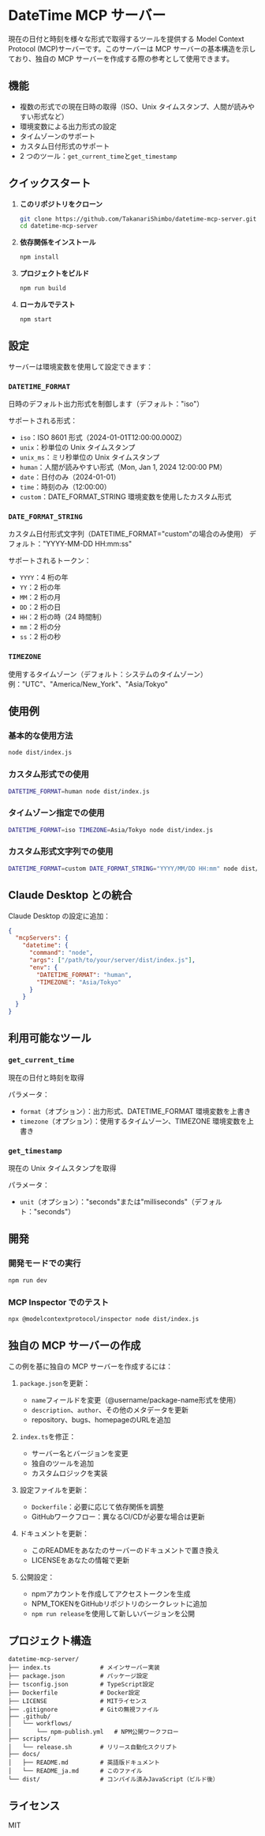 # DateTime MCP サーバー

現在の日付と時刻を様々な形式で取得するツールを提供する Model Context Protocol (MCP)サーバーです。このサーバーは MCP サーバーの基本構造を示しており、独自の MCP サーバーを作成する際の参考として使用できます。

## 機能

- 複数の形式での現在日時の取得（ISO、Unix タイムスタンプ、人間が読みやすい形式など）
- 環境変数による出力形式の設定
- タイムゾーンのサポート
- カスタム日付形式のサポート
- 2 つのツール：`get_current_time`と`get_timestamp`

## クイックスタート

1. **このリポジトリをクローン**

   ```bash
   git clone https://github.com/TakanariShimbo/datetime-mcp-server.git
   cd datetime-mcp-server
   ```

2. **依存関係をインストール**

   ```bash
   npm install
   ```

3. **プロジェクトをビルド**

   ```bash
   npm run build
   ```

4. **ローカルでテスト**
   ```bash
   npm start
   ```

## 設定

サーバーは環境変数を使用して設定できます：

### `DATETIME_FORMAT`

日時のデフォルト出力形式を制御します（デフォルト："iso"）

サポートされる形式：

- `iso`：ISO 8601 形式（2024-01-01T12:00:00.000Z）
- `unix`：秒単位の Unix タイムスタンプ
- `unix_ms`：ミリ秒単位の Unix タイムスタンプ
- `human`：人間が読みやすい形式（Mon, Jan 1, 2024 12:00:00 PM）
- `date`：日付のみ（2024-01-01）
- `time`：時刻のみ（12:00:00）
- `custom`：DATE_FORMAT_STRING 環境変数を使用したカスタム形式

### `DATE_FORMAT_STRING`

カスタム日付形式文字列（DATETIME_FORMAT="custom"の場合のみ使用）
デフォルト："YYYY-MM-DD HH:mm:ss"

サポートされるトークン：

- `YYYY`：4 桁の年
- `YY`：2 桁の年
- `MM`：2 桁の月
- `DD`：2 桁の日
- `HH`：2 桁の時（24 時間制）
- `mm`：2 桁の分
- `ss`：2 桁の秒

### `TIMEZONE`

使用するタイムゾーン（デフォルト：システムのタイムゾーン）
例："UTC"、"America/New_York"、"Asia/Tokyo"

## 使用例

### 基本的な使用方法

```bash
node dist/index.js
```

### カスタム形式での使用

```bash
DATETIME_FORMAT=human node dist/index.js
```

### タイムゾーン指定での使用

```bash
DATETIME_FORMAT=iso TIMEZONE=Asia/Tokyo node dist/index.js
```

### カスタム形式文字列での使用

```bash
DATETIME_FORMAT=custom DATE_FORMAT_STRING="YYYY/MM/DD HH:mm" node dist/index.js
```

## Claude Desktop との統合

Claude Desktop の設定に追加：

```json
{
  "mcpServers": {
    "datetime": {
      "command": "node",
      "args": ["/path/to/your/server/dist/index.js"],
      "env": {
        "DATETIME_FORMAT": "human",
        "TIMEZONE": "Asia/Tokyo"
      }
    }
  }
}
```

## 利用可能なツール

### `get_current_time`

現在の日付と時刻を取得

パラメータ：

- `format`（オプション）：出力形式、DATETIME_FORMAT 環境変数を上書き
- `timezone`（オプション）：使用するタイムゾーン、TIMEZONE 環境変数を上書き

### `get_timestamp`

現在の Unix タイムスタンプを取得

パラメータ：

- `unit`（オプション）："seconds"または"milliseconds"（デフォルト："seconds"）

## 開発

### 開発モードでの実行

```bash
npm run dev
```

### MCP Inspector でのテスト

```bash
npx @modelcontextprotocol/inspector node dist/index.js
```

## 独自の MCP サーバーの作成

この例を基に独自の MCP サーバーを作成するには：

1. `package.json`を更新：

   - `name`フィールドを変更（@username/package-name形式を使用）
   - `description`、`author`、その他のメタデータを更新
   - repository、bugs、homepageのURLを追加

2. `index.ts`を修正：

   - サーバー名とバージョンを変更
   - 独自のツールを追加
   - カスタムロジックを実装

3. 設定ファイルを更新：
   - `Dockerfile`：必要に応じて依存関係を調整
   - GitHubワークフロー：異なるCI/CDが必要な場合は更新

4. ドキュメントを更新：
   - このREADMEをあなたのサーバーのドキュメントで置き換え
   - LICENSEをあなたの情報で更新

5. 公開設定：
   - npmアカウントを作成してアクセストークンを生成
   - NPM_TOKENをGitHubリポジトリのシークレットに追加
   - `npm run release`を使用して新しいバージョンを公開

## プロジェクト構造

```
datetime-mcp-server/
├── index.ts              # メインサーバー実装
├── package.json          # パッケージ設定
├── tsconfig.json         # TypeScript設定
├── Dockerfile            # Docker設定
├── LICENSE               # MITライセンス
├── .gitignore            # Gitの無視ファイル
├── .github/
│   └── workflows/
│       └── npm-publish.yml   # NPM公開ワークフロー
├── scripts/
│   └── release.sh        # リリース自動化スクリプト
├── docs/
│   ├── README.md         # 英語版ドキュメント
│   └── README_ja.md      # このファイル
└── dist/                 # コンパイル済みJavaScript（ビルド後）
```

## ライセンス

MIT
